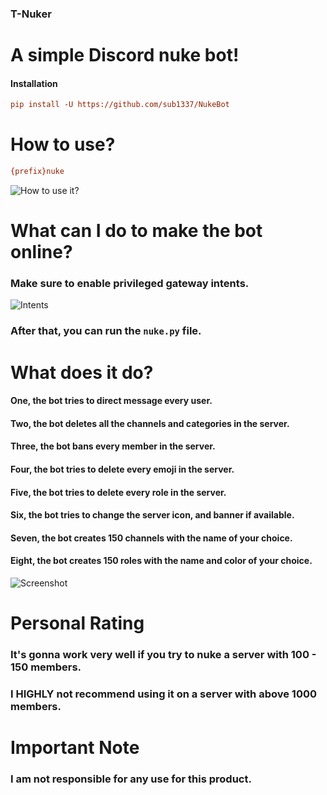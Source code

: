 ### T-Nuker
# A simple Discord nuke bot!
#### Installation
```ini
pip install -U https://github.com/sub1337/NukeBot
```
# How to use?
```ini
{prefix}nuke
```
![How to use it?](https://imgur.com/YK2Va0N.png)

# What can I do to make the bot online?
### Make sure to enable privileged gateway intents.
![Intents](https://imgur.com/5ENX0Vr.png)
### After that, you can run the `nuke.py` file.

# What does it do?
#### One, the bot tries to direct message every user.
#### Two, the bot deletes all the channels and categories in the server.
#### Three, the bot bans every member in the server.
#### Four, the bot tries to delete every emoji in the server.
#### Five, the bot tries to delete every role in the server.
#### Six, the bot tries to change the server icon, and banner if available.
#### Seven, the bot creates 150 channels with the name of your choice.
#### Eight, the bot creates 150 roles with the name and color of your choice.
![Screenshot](https://imgur.com/KyvVGcJ.png)

# Personal Rating
### It's gonna work very well if you try to nuke a server with 100 - 150 members.
### I HIGHLY not recommend using it on a server with above 1000 members.

# Important Note
### I am not responsible for any use for this product.
